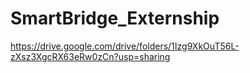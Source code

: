 # SmartBridge_Externship
https://drive.google.com/drive/folders/1Izg9XkOuT56L-zXsz3XgcRX63eRw0zCn?usp=sharing
